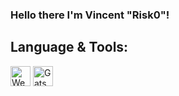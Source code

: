 ### Hello there I'm Vincent "Risk0"!

## Language & Tools:
<img height="32" width="32" alt="WebStorm" color="#52b0e3" src="https://cdn.jsdelivr.net/npm/simple-icons@v3/icons/webstorm.svg" />
<img height="32" width="32" alt="Gatsby" src="https://cdn.jsdelivr.net/npm/simple-icons@v3/icons/gatsby.svg" />
